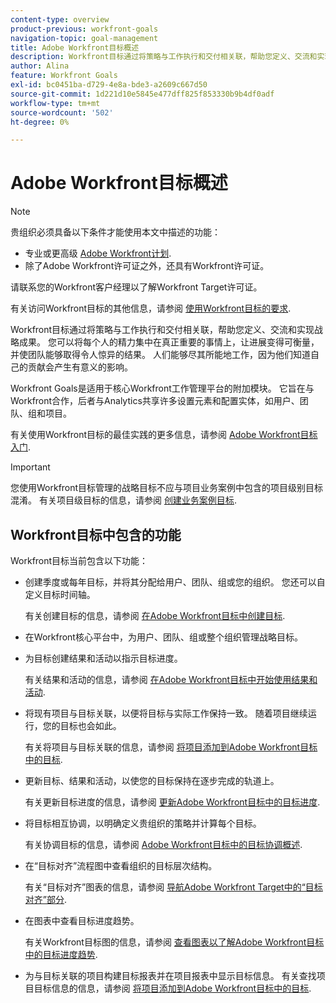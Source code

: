 ```yaml
---
content-type: overview
product-previous: workfront-goals
navigation-topic: goal-management
title: Adobe Workfront目标概述
description: Workfront目标通过将策略与工作执行和交付相关联，帮助您定义、交流和实现战略成果。
author: Alina
feature: Workfront Goals
exl-id: bc0451ba-d729-4e8a-bde3-a2609c667d50
source-git-commit: 1d221d10e5845e477dff825f853330b9b4df0adf
workflow-type: tm+mt
source-wordcount: '502'
ht-degree: 0%

---
```


# Adobe Workfront目标概述

<!--drafted for P&P new model: the note at the top will need to be replaced with this:

Your organization must have the following to use the functionality described in this article:

* For the legacy plan and license structure: 

  * A Pro or higher [Adobe Workfront plan](https://www.workfront.com/plans). 
  * An Adobe Workfront Goals license in addition to a Workfront license.

* For the current plan and license structure:

  * An Ultimate plan 
    
    Or
    
    An additional license for Adobe Workfront Goals for the Prime or Select Adobe Workfront plans. <is there a link we can add here for the plans and what they contain?!>

Contact your Workfront account manager to learn about a Workfront Goals license.

For additional information about access to Workfront Goals, see [Requirements to use Workfront Goals](../workfront-goals/goal-management/access-needed-for-wf-goals.md).
-->

>[!NOTE]
>
>贵组织必须具备以下条件才能使用本文中描述的功能：
>
>* 专业或更高级 [Adobe Workfront计划](https://www.workfront.com/plans).
>* 除了Adobe Workfront许可证之外，还具有Workfront许可证。
>
>请联系您的Workfront客户经理以了解Workfront Target许可证。

有关访问Workfront目标的其他信息，请参阅 [使用Workfront目标的要求](../../workfront-goals/goal-management/access-needed-for-wf-goals.md).


Workfront目标通过将策略与工作执行和交付相关联，帮助您定义、交流和实现战略成果。 您可以将每个人的精力集中在真正重要的事情上，让进展变得可衡量，并使团队能够取得令人惊异的结果。 人们能够尽其所能地工作，因为他们知道自己的贡献会产生有意义的影响。

Workfront Goals是适用于核心Workfront工作管理平台的附加模块。 它旨在与Workfront合作，后者与Analytics共享许多设置元素和配置实体，如用户、团队、组和项目。

有关使用Workfront目标的最佳实践的更多信息，请参阅 [Adobe Workfront目标入门](../../workfront-goals/goal-management/getting-started-with-wf-goals.md).

>[!IMPORTANT]
>
>您使用Workfront目标管理的战略目标不应与项目业务案例中包含的项目级别目标混淆。 有关项目级目标的信息，请参阅 [创建业务案例目标](../../manage-work/projects/define-a-business-case/create-business-case-goals.md).

## Workfront目标中包含的功能

Workfront目标当前包含以下功能：

* 创建季度或每年目标，并将其分配给用户、团队、组或您的组织。 您还可以自定义目标时间轴。

   有关创建目标的信息，请参阅 [在Adobe Workfront目标中创建目标](../../workfront-goals/goal-management/create-goals.md).

* 在Workfront核心平台中，为用户、团队、组或整个组织管理战略目标。
* 为目标创建结果和活动以指示目标进度。

   有关结果和活动的信息，请参阅 [在Adobe Workfront目标中开始使用结果和活动](../../workfront-goals/results-and-activities/get-started-with-results-and-activities.md).

* 将现有项目与目标关联，以便将目标与实际工作保持一致。 随着项目继续运行，您的目标也会如此。

   有关将项目与目标关联的信息，请参阅 [将项目添加到Adobe Workfront目标中的目标](../../workfront-goals/results-and-activities/connect-projects-to-goals-overview.md).

* 更新目标、结果和活动，以使您的目标保持在逐步完成的轨道上。

   有关更新目标进度的信息，请参阅 [更新Adobe Workfront目标中的目标进度](../../workfront-goals/goal-review-and-workfront-goals-sections/check-in-goals.md).

* 将目标相互协调，以明确定义贵组织的策略并计算每个目标。

   有关协调目标的信息，请参阅 [Adobe Workfront目标中的目标协调概述](../../workfront-goals/goal-alignment/goal-alignment-overview.md).

* 在“目标对齐”流程图中查看组织的目标层次结构。

   有关“目标对齐”图表的信息，请参阅 [导航Adobe Workfront Target中的“目标对齐”部分](../../workfront-goals/goal-alignment/navigate-goal-alignment-chart.md).

* 在图表中查看目标进度趋势。

   有关Workfront目标图的信息，请参阅 [查看图表以了解Adobe Workfront目标中的目标进度趋势](../../workfront-goals/goal-review-and-workfront-goals-sections/review-goal-graphs.md).

* 为与目标关联的项目构建目标报表并在项目报表中显示目标信息。 有关查找项目目标信息的信息，请参阅 [将项目添加到Adobe Workfront目标中的目标](../../workfront-goals/results-and-activities/connect-projects-to-goals-overview.md).


